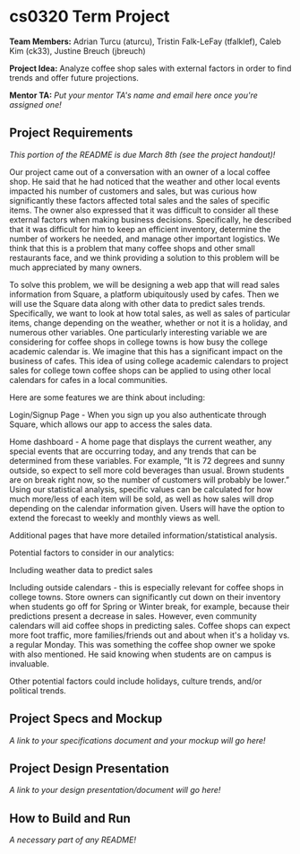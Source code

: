 # cs0320 Term Project

**Team Members:** Adrian Turcu (aturcu), Tristin Falk-LeFay (tfalklef), Caleb Kim (ck33), Justine Breuch (jbreuch)

**Project Idea:** Analyze coffee shop sales with external factors in order to find trends and offer future projections.

**Mentor TA:** _Put your mentor TA's name and email here once you're assigned one!_

## Project Requirements
_This portion of the README is due March 8th (see the project handout)!_

Our project came out of a conversation with an owner of a local coffee shop. He said that he had noticed that the weather and other local events impacted his number of customers and sales, but was curious how significantly these factors affected total sales and the sales of specific items. The owner also expressed that it was difficult to consider all these external factors when making business decisions. Specifically, he described that it was difficult for him to keep an efficient inventory, determine the number of workers he needed, and manage other important logistics.  We think that this is a problem that many coffee shops and other small restaurants face, and we think providing a solution to this problem will be much appreciated by many owners. 

To solve this problem, we will be designing a web app that will read sales information from Square, a platform ubiquitously used by cafes. Then we will use the Square data along with other data to predict sales trends. Specifically, we want to look at how total sales, as well as sales of particular items, change depending on the weather, whether or not it is a holiday, and numerous other variables. One particularly interesting variable we are considering for coffee shops in college towns is how busy the college academic calendar is. We imagine that this has a significant impact on the business of cafes. This idea of using college academic calendars to project sales for college town coffee shops can be applied to using other local calendars for cafes in a local communities. 

Here are some features we are think about including:

Login/Signup Page - When you sign up you also authenticate through Square, which allows our app to access the sales data.

Home dashboard - A home page that displays the current weather, any special events that are occurring today, and any trends that can be determined from these variables. For example, “It is 72 degrees and sunny outside, so expect to sell more cold beverages than usual. Brown students are on break right now, so the number of customers will probably be lower.” Using our statistical analysis, specific values can be calculated for how much more/less of each item will be sold, as well as how sales will drop depending on the calendar information given. Users will have the option to extend the forecast to weekly and monthly views as well.

Additional pages that have more detailed information/statistical analysis.


Potential factors to consider in our analytics:

Including weather data to predict sales

Including outside calendars - this is especially relevant for coffee shops in college towns. Store owners can significantly cut down on their inventory when students go off for Spring or Winter break, for example, because their predictions present a decrease in sales. However, even community calendars will aid coffee shops in predicting sales. Coffee shops can expect more foot traffic, more families/friends out and about when it's a holiday vs. a regular Monday. This was something the coffee shop owner we spoke with also mentioned. He said knowing when students are on campus is invaluable. 

Other potential factors could include holidays, culture trends, and/or political trends. 

## Project Specs and Mockup
_A link to your specifications document and your mockup will go here!_

## Project Design Presentation
_A link to your design presentation/document will go here!_

## How to Build and Run
_A necessary part of any README!_
